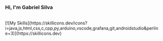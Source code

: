 ### Hi, I'm Gabriel Silva
<div style="display: inline_block"><br>
  [![My Skills](https://skillicons.dev/icons?i=java,js,html,css,c,cpp,py,arduino,vscode,grafana,git,androidstudio&perline=3)](https://skillicons.dev)
